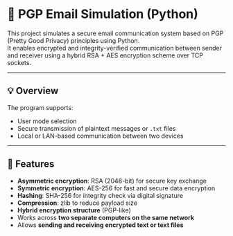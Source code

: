 # 🔐 PGP Email Simulation (Python)

This project simulates a secure email communication system based on PGP (Pretty Good Privacy) principles using Python.  
It enables encrypted and integrity-verified communication between sender and receiver using a hybrid RSA + AES encryption scheme over TCP sockets.

---

## 💡 Overview

The program supports:
- User mode selection 
- Secure transmission of plaintext messages or `.txt` files
- Local or LAN-based communication between two devices
  
---

## 🧩 Features

- **Asymmetric encryption**: RSA (2048-bit) for secure key exchange  
- **Symmetric encryption**: AES-256 for fast and secure data encryption  
- **Hashing**: SHA-256 for integrity check via digital signature  
- **Compression**: zlib to reduce payload size  
- **Hybrid encryption structure** (PGP-like)
- Works across **two separate computers on the same network**
- Allows **sending and receiving encrypted text or text files**

